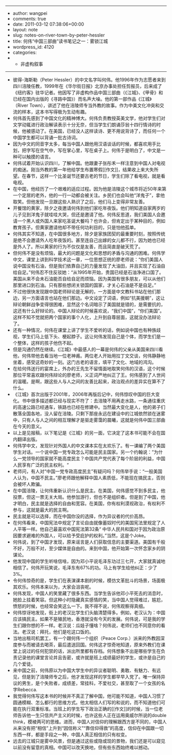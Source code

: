 - ---
- author: wangpei
- comments: true
- date: 2011-03-12 07:38:06+00:00
- layout: note
- slug: notes-on-river-town-by-peter-hessler
- title: 何伟“中国三部曲”读书笔记之一：雾锁江城
- wordpress_id: 4120
- categories:
- - 非虚构叙事
- ---
- 彼得-海斯勒（Peter Hessler）的中文名字叫何伟。他1996年作为志愿者来到四川涪陵任教，1999年在《华尔街日报》北京办事处担任剪报员，后来成了《纽约客》驻华记者。他因写了非虚构作品中国三部曲（《江城》、《甲骨》和已经在国内出版的《寻路中国》）而名声大噪。他的第一部作品《江城》（River Town），讲述了他在涪陵师专当外教的故事。作为中美文化冲突和交流的样本，这本书写得极为生动有趣。
- 何伟首先感到了中国文化的精神博大。何伟负责教授英美文学，他对学生们对文学动辄进行政治解读表示十分无奈，但当学生们朗诵莎翁十四行情诗的时候，他被感动了。在美国，已经没人这样读诗、更不用说背诗了，而任何一个中国学生都可以背诵一批古诗词。
- 因为中文的同音字太多，每当中国人跟他用汉语谈话的时候，都喜欢用手比划，把字写在空气中，写在掌心里，写在桌子上。何伟于是明白了，中文是一种可以触摸的语言。
- 何伟试着开始认识四川，了解中国。他跟妻子张彤禾一样注意到中国人对电视的痴迷。刚当外教的第一年他给学生布置寒假[[作文]]，结果收上来大失所望。在春节，这样一个比圣诞节还要古老的节日，学生们除了看电视，就是看电视。
- 在中国，他经历了一个艰难的适应过程。因为他是涪陵这个城市将近50年来第一个定居的老外，他的一行一动都会被关注。乡民们也会叫他“洋鬼子”，拿他取笑。但他发现一旦跟这些人熟识了之后，他们马上变得非常友善。
- 开餐馆的黄家，除夕之夜邀请何伟到他们家吃年夜饭。他们明知道自家两岁的儿子见到洋鬼子就哇哇大哭，但还是邀请了他。何伟反思道，我们美国人会邀请一个黑人或外国人来家吃圣诞大餐吗？也许会，但肯定出于某种目的，例如教育孩子。但黄家邀请他却不带任何功利目的，只是怕他孤单。
- 何伟其实不知道，在中国很多地方，除夕是家族团契的最重要时刻，按照传统是绝不会邀请外人吃年夜饭的。甚至连自己出嫁的女儿都不行，因为她也已经是外人了。所以黄家的行为不仅仅是友善，而且简直是破天荒了。
- 但何伟不是没有烦恼，最大的问题是文化和思想的矛盾与沟通的困难。何伟学中文，课堂上讲到科学技术这一章，一位思想正统的廖老师说：“你们美国人说中国没有石油，但是我们依靠自己的力量发现了大油田，并且实现了石油自给自足。”何伟忍不住反驳她：“从1995年开始，贵国已经是石油净进口国了。美国从来不会未石油能否自给自足而烦恼。因为美国有很多朋友，可以从他们那里进口到石油。只有那些想闭关锁国的国家，才关心石油是不是自足。”
- 不过他很快发现跟中国老师辩论是无解的，一方面是中文教科书站在他们那边，另一方面语言也站在他们那边。中文设定了词语，例如“抗美援朝”，这让辩论朝鲜战争变得很困难，显然这个名词暗示了美国就是错的，是需要抗的，这还有什么好辩论的。中国人辩论的时候喜欢说，“我们中国”，“你们美国”。这样不知不觉就把两个国家的事个人化，上升到自尊层面，这就没办法辩论了。
- 还有一种情况，何伟在课堂上讲了学生不爱听的话，例如说中国也有种族歧视，学生们马上低下头、梗起脖子。这让何伟发现自己是个体，而学生们是一个整体，这样的孩子他伤不起。
- 但是沟通仍然在继续。《江城》中最感人的一幕是何伟的父亲从美国来四川看他，何伟带他去看当地一位老神甫。两位老人开始用拉丁文交谈，何伟静静地坐着，感受这奇妙的一刻。这门古老的语言，填平了文化、地域的鸿沟。
- 在给何伟送行的宴席上，外办的王先生不留情面地取笑何伟的汉语，这个时候那位平常喜欢跟何伟辩论的廖老师，义正词严地纠正了王。何伟感到了人世间的温暖。是啊，跟这些人与人之间的友善比起来，政治观点的差异实在算不了什么。
- 《江城》首次出版于2001年，2006年再版后记中，何伟惊叹中国的巨大变化。书中很多描述都已经与现实不符了：去涪陵不用再走水路，一条通往重庆的高速公路已经通车，铁路也已经在修建中。当然最大变化是人，他的弟子们散落全国各地，没人留在涪陵。只剩下那座永远在建设中的江城依然锁在迷雾中，只有人与人之间的相互理解才是驱走雾霭的晨曦，这就是何伟中国三部曲在今天的意义。
- 以上是见报稿，以下笔记是《江城》的另一面，它决定了这本书可能不会在国内翻译出版。
- 何伟学中文，发现针对外国人的中文课本实在太欢乐了。有一课编了两个美国学生对话。一个说中国一党专政怎么可能是民主国家。另一个约翰说：”为什么一党领导的国家就不能高度民主？中国共产党代表了每个阶层的利益，中国人民享有广泛的民主权利。“
- 老师问，有人对“中国一党专政高度民主”有疑问吗？何伟举手说：“一般美国人认为，中国不民主。”廖老师跟他解释中国人素质低，不能现在搞民主，否则会被坏人欺骗。
- 在中国涪陵，让何伟重新认识什么是民主。在美国，何伟感觉不到多民主，他投票，但这一票无关大局。他参加游行，但也不是组织者。但是到了中国，他才明白，民主就是选择的自由和宽容。在美国，你有权利漠视政治，有权利不参与，这就是最大的民主啊。
- 民主就是可以选择，而在中国你没的选择，作为异议者的代价高昂。
- 在何伟看来，中国宪法中规定了言论自由就像蓄奴时代的美国宪法里规定了人人平等一样。他自己最喜欢中国宪法第32条“ 中华人民共和国对于因为政治原因要求避难的外国人，可以给予受庇护的权利。”当然，这是个Joke。
- 何伟说，到了中国才发现，原来谣言是人们获取信息的主要渠道。美国有千般不好，万般不对，至少媒体是自由的。来到中国，他开始第一次怀念家乡的阴谋论。
- 他发现中国的学生听啥信啥，因为邓小平说毛泽东功过三七开，大家就真诚地相信了。何伟开玩笑说，毛泽东有67%的功。马上有学生给他纠正：少了3%。
- 令何伟惊奇的是，学生们在表演课本剧的时候，模仿文革批斗的场景，场面极其欢乐。何伟本来以为，大家会沮丧呢。
- 何伟发现，中国人的笑里藏了很多东西。当学生告诉他邓小平死去的消息时，她脸上挂着笑容。但这种小时隐藏真实感情的笑，当中国人觉得难过，尴尬，愤怒的时候，也经常会笑这么一下。我不得不说，何伟观察得真细。
- 何伟惊讶地发现，街上的老汉比学生们头脑清楚得多。例如，老汉认为：中国应该搞民主。如果不是殖民地，香港就没有今天的发展。何伟说，可是我的学生们跟你想的不一样。老汉说：瓜娃子懂啥？何伟说，老师们也不同意你的看法。老汉说：拜托，他们是吃这口饭的。
- 当地出租司机罢工，有一个跟何伟一个组织（Peace Corp.）派来的外教因深度参与而被请去喝茶，最后遣送回国。何伟这才惊奇地知道，原来外教们在课堂上说过的任何犯禁的话，派出所里都有存档。何伟想象不出是哪些学生在负责记录他的课堂言论并且告密，或许就是班上成绩最好的学生，或许是自己的几个爱徒。
- 来中国之前，何伟原以为中国大学生中的异议者聪明、勇敢、有魅力、有远见，但是到了涪陵师专之后，他才发现这样的学生都早早入党了。唯一保持异议的男生，是个失败者，成绩差，常挂科，不爱社交，甚至取了一个女孩的名字Rebecca.
- 我觉得何伟写这本书的时候并不真正了解中国，他可能不知道，中国人习惯了圆通模糊、怎么都行的思维方式。他太相信人们写的和说的，而不知道他们可能在执行双重标准。当班上的学生写下政治正确的[[作文]]的时候，当一位老师告诉他一生只信共产主义的时候，也许这些人正在运用奥威尔所说的double think，模棱两可的思维。进而，中国人对信仰的理解跟西方是不同的，中国人从来没有把“相信”上升到“因信称义”“靠信仰得救”的高度，信仰在中国跟一切东西一样，都是手段之一种，中国人真正相信的只有权变。
- 远去的江城只是雾中风景，但是通过这些或隐或现的景物，我们还是可以窥见以前没有留意的真相。中国可以改天换地，但有些东西始终难以撼动。
